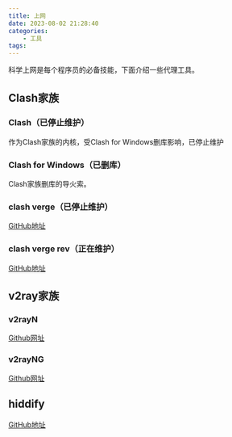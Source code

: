 ```yaml
---
title: 上网
date: 2023-08-02 21:28:40
categories:
    - 工具
tags:
---
```


科学上网是每个程序员的必备技能，下面介绍一些代理工具。

<!--more-->

## Clash家族

### Clash（已停止维护）

作为Clash家族的内核，受Clash for Windows删库影响，已停止维护

### Clash for Windows（已删库）

Clash家族删库的导火索。

### clash verge（已停止维护）

[GitHub地址](https://github.com/zzzgydi/clash-verge/tree/rm)

### clash verge rev（正在维护）

[GitHub地址](https://github.com/clash-verge-rev/clash-verge-rev)

## v2ray家族

### v2rayN

[Github网址](https://github.com/2dust/v2rayN/releases)

### v2rayNG

[Github网址](https://github.com/2dust/v2rayNG/releases)

## hiddify

[GitHub地址](https://github.com/hiddify/hiddify-app)
